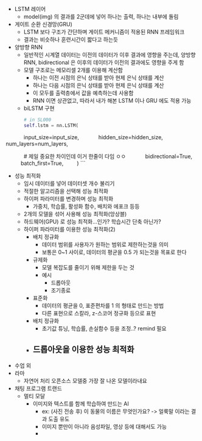 - LSTM 레이어
	- model(img) 의 결과를 2군데에 넣어 하나는 출력, 하나는 내부에 돌림
- 게이트 순환 신경망(GRU)
	- LSTM 보다 구조가 간단하며 게이트 메커니즘이 적용된 RNN 프레임워크
	- 결과는 비슷하나 훈련시간이 짧다고 하는듯
- 양방향 RNN
	- 일반적인 시계열 데이터는 이전의 데이터가 이후 결과에 영향을 주는데,
	  양방향 RNN, bidirectional 은 이후의 데이터가 이전의 결과에도 영향을 주게 함
	- 모델 구조로는 메모리셀 2개를 이용해 계산함
		- 하나는 이전 시점의 은닉 상태를 받아 현제 은닉 상태를 계산
		- 하나는 다음 시점의 은닉 상태를 받아 현제 은닉 상태를 계산
		- 이 모두를 출력층에서 값을 예측하는데 사용함
		- RNN 이면 상관없고, 따라서 내가 해본 LSTM 이나 GRU 에도 적용 가능
	- biLSTM 구현
	  ``` python
	  # in SL000
	  self.lstm = nn.LSTM(
            input_size=input_size,
            hidden_size=hidden_size,
            num_layers=num_layers,

            # 제일 중요한 차이인데 이거 한줄이 다임 ㅇㅇ
            bidirectional=True,
            batch_first=True,
        )
	  ```
- 성능 최적화
	- 임시 데이터를 넣어 데이터셋 개수 불리기
	- 적절한 알고리즘을 선택해 성능 최적화
	- 하이퍼 파라미터를 변경하며 성능 최적화
		- 가중치, 학습률, 활성화 함수, 배치와 에포크 등등
	- 2개의 모델을 섞어 사용해 성능 최적화(앙상블)
	- 하드웨어(GPU) 로 성능 최적화...인가? 학습시간 단축 아닌가?
	- 하이퍼 파라미터를 이용한 성능 최적화(2)
		- 배치 정규화
			- 데이터 범위를 사용자가 원하는 범위로 제한하는것을 의미
			- 보통은 0~1 사이로, 데이터의 평균을 0.5 가 되는것을 목표로 한다
		- 규제화
			- 모델 복잡도를 줄이기 위해 제한을 두는 것
			- 예시
				- 드롭아웃
				- 조기종료
		- 표준화
			- 데이터의 평균을 0, 표준편차를 1 의 형태로 만드는 방법
			- 다른 표현으로 스칼라, z-스코어 정규화 등으로 표현
		- 배치 정규화
			- 초기값 튜닝, 학습률, 손실함수 등을 조정..? remind 필요
		- 드롭아웃을 이용한 성능 최적화
			- 
- 수업 외
- 라마
	- 자연어 처리 오픈소스 모델중 가장 잘 나온 모델이라내요
- 채팅 프로그램 트랜드
	- 멀티 모달
		- 이미지와 텍스트를 함께 학습하여 만드는 AI
			- ex: (사진 전송 후) 이 동물의 이름은 무엇인가요?
				-> 얼룩말 이라는 결과 도출 유도
			- 이미지 뿐만이 아니라 음성파일, 영상 등에 대해서도 가능
			- 